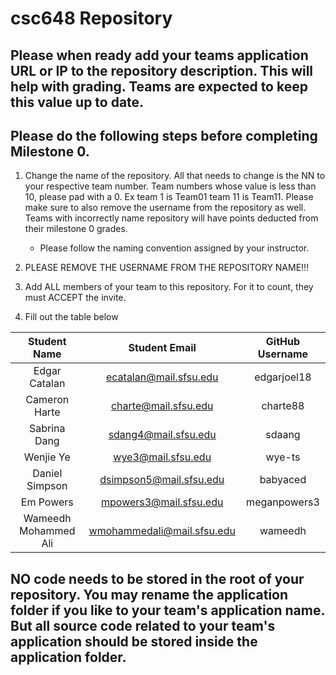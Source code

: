 # csc648 Repository

## Please when ready add your teams application URL or IP to the repository description. This will help with grading. Teams are expected to keep this value up to date.

## Please do the following steps before completing Milestone 0.
1. Change the name of the repository. All that needs to change is the NN to your respective team number. Team numbers whose value is less than 10, please pad with a 0. Ex team 1 is Team01 team 11 is Team11. Please make sure to also remove the username from the repository as well. Teams with incorrectly name repository will have points deducted from their milestone 0 grades.
      - Please follow the naming convention assigned by your instructor.

1. PLEASE REMOVE THE USERNAME FROM THE REPOSITORY NAME!!!

2. Add ALL members of your team to this repository. For it to count, they must ACCEPT the invite.

3. Fill out the table below


| Student Name         | Student Email              | GitHub Username |
|    :---:             |     :---:                  |     :---:       |
| Edgar Catalan        |ecatalan@mail.sfsu.edu      |   edgarjoel18   |
| Cameron Harte        |charte@mail.sfsu.edu        |   charte88      |
| Sabrina Dang         |sdang4@mail.sfsu.edu        |     sdaang      |
| Wenjie Ye            | wye3@mail.sfsu.edu         |     wye-ts      |
| Daniel Simpson       |dsimpson5@mail.sfsu.edu     |    babyaced     |
| Em Powers            |mpowers3@mail.sfsu.edu      |  meganpowers3   |
| Wameedh Mohammed Ali | wmohammedali@mail.sfsu.edu | wameedh         |
## NO code needs to be stored in the root of your repository. You may rename the application folder if you like to your team's application name. But all source code related to your team's application should be stored inside the application folder.
